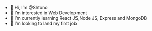 - 👋 Hi, I’m @Shtono
- 👀 I’m interested in Web Development
- 🌱 I’m currently learning React JS,Node JS, Express and MongoDB
- 💞️ I’m looking to land my first job

<!---
### 📫 How to reach me 
* Email: shtonojs@gmail.com
* Linkedin: https://www.linkedin.com/in/shtono-kuzmanov-4b8582210/
--->
<!---
Shtono/Shtono is a ✨ special ✨ repository because its `README.md` (this file) appears on your GitHub profile.
You can click the Preview link to take a look at your changes.
--->
